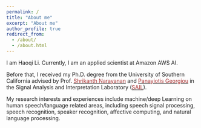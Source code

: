 ```yaml
---
permalink: /
title: "About me"
excerpt: "About me"
author_profile: true
redirect_from:
  - /about/
  - /about.html
---
```


I am Haoqi Li. Currently, I am an applied scientist at Amazon AWS AI.

Before that, I received my Ph.D. degree from the University of Southern California advised by Prof. <a href="https://sail.usc.edu/people/shri.html" target="_blank"><font color="brown">Shrikanth Narayanan</font></a> and <a href="http://viterbi.usc.edu/academics/faculty/faculty-directory/profile.php?faculty=georgiou_panayiotis.xml"><font color="brown">Panayiotis Georgiou</font></a> in the Signal Analysis and Interpretation Laboratory (<a href="https://sail.usc.edu/" target="_blank"><font color="brown">SAIL</font></a>).

My research interests and experiences include machine/deep Learning on human speech/language related areas, including speech signal processing, speech recognition, speaker recognition, affective computing, and natural language processing.

<!---
During my PhD study, I focused on understanding and quantification of human emotions and behaviors from speech, language and vision through deep learning techniques.
-->
